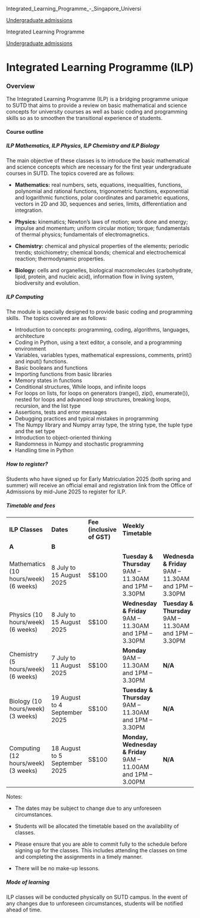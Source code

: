 Integrated_Learning_Programme_-_Singapore_Universi



[Undergraduate admissions](/admissions/undergraduate) 

Integrated Learning Programme

[Undergraduate admissions](https://www.sutd.edu.sg/admissions/undergraduate)

Integrated Learning Programme (ILP)
===================================

### Overview



The Integrated Learning Programme (ILP) is a bridging programme unique to SUTD that aims to provide a review on basic mathematical and science concepts for university courses as well as basic coding and programming skills so as to smoothen the transitional experience of students.

#### **Course outline**



##### ILP Mathematics, ILP Physics, ILP Chemistry and ILP Biology



The main objective of these classes is to introduce the basic mathematical and science concepts which are necessary for the first year undergraduate courses in SUTD. The topics covered are as follows:



* **Mathematics:** real numbers, sets, equations, inequalities, functions, polynomial and rational functions, trigonometric functions, exponential and logarithmic functions, polar coordinates and parametric equations, vectors in 2D and 3D, sequences and series, limits, differentiation and integration.
* **Physics:** kinematics; Newton’s laws of motion; work done and energy; impulse and momentum; uniform circular motion; torque; fundamentals of thermal physics; fundamentals of electromagnetics.


* **Chemistry:** chemical and physical properties of the elements; periodic trends; stoichiometry; chemical bonds; chemical and electrochemical reaction; thermodynamic properties.


* **Biology:** cells and organelles, biological macromolecules (carbohydrate, lipid, protein, and nucleic acid), information flow in living system, biodiversity and evolution.


##### ILP Computing



The module is specially designed to provide basic coding and programming skills.  The topics covered are as follows:



* Introduction to concepts: programming, coding, algorithms, languages, architecture
* Coding in Python, using a text editor, a console, and a programming environment
* Variables, variables types, mathematical expressions, comments, print() and input() functions.
* Basic booleans and functions
* Importing functions from basic libraries
* Memory states in functions
* Conditional structures, While loops, and infinite loops
* For loops on lists, for loops on generators (range(), zip(), enumerate()), nested for loops and advanced loop structures, breaking loops, recursion, and the list type
* Assertions, tests and error messages
* Debugging practices and typical mistakes in programming
* The Numpy library and Numpy array type, the string type, the tuple type and the set type
* Introduction to object-oriented thinking
* Randomness in Numpy and stochastic programming
* Handling time in Python


##### **How to register?**



Students who have signed up for Early Matriculation 2025 (both spring and summer) will receive an official email and registration link from the Office of Admissions by mid-June 2025 to register for ILP.

##### **Timetable and fees**



|  |  |  |  |  |
| --- | --- | --- | --- | --- |
| **ILP Classes** | **Dates** | **Fee**   **(inclusive of GST)** | **Weekly Timetable** | |
| **A** | **B** |
| Mathematics  (10 hours/week)  (6 weeks) | 8 July to 15 August 2025 | S$100 | **Tuesday & Thursday**  9AM – 11.30AM and  1PM – 3.30PM | **Wednesday & Friday**  9AM – 11.30AM and  1PM – 3.30PM |
| Physics  (10 hours/week)  (6 weeks) | 8 July to 15 August 2025 | S$100 | **Wednesday & Friday**  9AM – 11.30AM and  1PM – 3.30PM | **Tuesday & Thursday**  9AM – 11.30AM and  1PM – 3.30PM |
| Chemistry  (5 hours/week)  (6 weeks) | 7 July to 11 August 2025 | S$100 | **Monday**  9AM – 11.30AM and  1PM – 3.30PM | **N/A** |
| Biology  (10 hours/week)  (3 weeks) | 19 August to 4 September 2025 | S$100 | **Tuesday & Thursday**  9AM – 11.30AM and  1PM – 3.30PM | **N/A** |
| Computing  (12 hours/week)  (3 weeks) | 18 August to 5 September 2025 | S$100 | **Monday, Wednesday & Friday**  9AM – 11.00AM and  1PM – 3.00PM | **N/A** |

Notes:



* The dates may be subject to change due to any unforeseen circumstances.
* Students will be allocated the timetable based on the availability of classes.


* Please ensure that you are able to commit fully to the schedule before signing up for the classes. This includes attending the classes on time and completing the assignments in a timely manner.


* There will be no make-up lessons.


##### **Mode of learning**



ILP classes will be conducted physically on SUTD campus. In the event of any changes due to unforeseen circumstances, students will be notified ahead of time.

